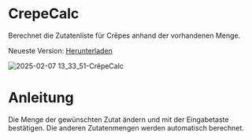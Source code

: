 # CrepeCalc
Berechnet die Zutatenliste für Crêpes anhand der vorhandenen Menge.

Neueste Version: <a href="https://github.com/Alsweider/CrepeCalc/releases/latest">Herunterladen</a>

![2025-02-07 13_33_51-CrêpeCalc](https://github.com/user-attachments/assets/d22f8685-ed73-4ace-8563-a9ebba2cc768)

# Anleitung

Die Menge der gewünschten Zutat ändern und mit der Eingabetaste bestätigen. Die anderen Zutatenmengen werden automatisch berechnet.
